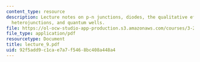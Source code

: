 ```yaml
---
content_type: resource
description: Lecture notes on p-n junctions, diodes, the qualitative effect of bias,
  heterojunctions, and quantum wells.
file: https://ol-ocw-studio-app-production.s3.amazonaws.com/courses/3-225-electronic-and-mechanical-properties-of-materials-fall-2007/92f5add9c1cae7a7f5468bc408a448a4_lecture_9.pdf
file_type: application/pdf
resourcetype: Document
title: lecture_9.pdf
uid: 92f5add9-c1ca-e7a7-f546-8bc408a448a4
---
```


